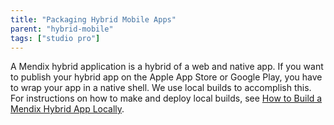```yaml
---
title: "Packaging Hybrid Mobile Apps"
parent: "hybrid-mobile"
tags: ["studio pro"]
---
```


A Mendix hybrid application is a hybrid of a web and native app. If you want to publish your hybrid app on the Apple App Store or Google Play, you have to wrap your app in a native shell. We use local builds to accomplish this. For instructions on how to make and deploy local builds, see [How to Build a Mendix Hybrid App Locally](/howto/mobile/build-hybrid-local).
